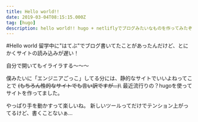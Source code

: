 ```yaml
---
title: Hello world!!
date: 2019-03-04T08:15:15.000Z
tag: [hugo]
description: hello world!! hugo + netliflyでブログみたいなものを作ってみたぞ！何度目のブログ刷新か.....?
---
```

#Hello world
留学中に"はてぶ"でブログ書いてたことがあったんだけど、とにかくサイトの読み込みが遅い！

自分で開いてもイライラする〜〜〜


僕みたいに「エンジニアごっこ」してる分には、静的なサイトでいいよねってことで
~~(もちろん性的なサイトでも言い訳ですが...)~~\\
最近流行りの？hugoを使ってサイトを作ってました。

やっぱり手を動かすって楽しいね。
新しいツールってだけでテンション上がってるけど、書くことないぁ...
